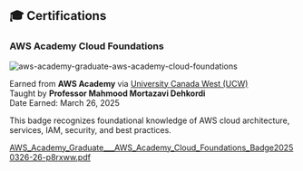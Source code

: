 ## 🎓 Certifications

### AWS Academy Cloud Foundations

![aws-academy-graduate-aws-academy-cloud-foundations](https://github.com/user-attachments/assets/9aee2d80-ce56-4acf-a053-58638d5dd047)

Earned from **AWS Academy** via [University Canada West (UCW)](https://www.ucanwest.ca)  
Taught by **Professor Mahmood Mortazavi Dehkordi**  
Date Earned: March 26, 2025

This badge recognizes foundational knowledge of AWS cloud architecture, services, IAM, security, and best practices.  

[AWS_Academy_Graduate___AWS_Academy_Cloud_Foundations_Badge20250326-26-p8rxww.pdf](https://github.com/user-attachments/files/19459096/AWS_Academy_Graduate___AWS_Academy_Cloud_Foundations_Badge20250326-26-p8rxww.pdf)

